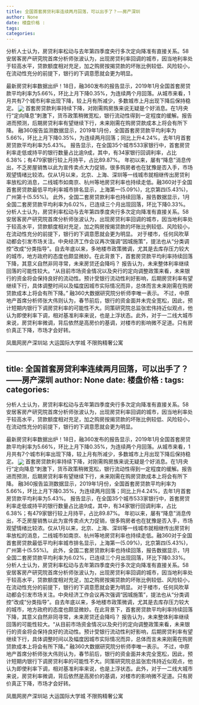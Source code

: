 ```yaml
---
title: 全国首套房贷利率连续两月回落，可以出手了？——房产深圳
author: None
date: 楼盘价格 : 
tags: 
categories: 
---
```

分析人士认为，房贷利率松动与去年第四季度央行多次定向降准有直接关系。58安居客房产研究院首席分析师张波认为，出现房贷利率回调的城市，因当地利率处于较高水平，贷款额度相对充足，加之购房按揭贷款的坏账比例较低、风险较小，在流动性充分的前提下，银行的下调意愿就会更为明显。
<!-- more -->
最新房贷利率数据出炉！18日，融360发布的报告显示，2019年1月全国首套房贷款平均利率为5.66%，环比上月下降0.35%，为连续两个月回落。从城市来看，1月共有7个城市利率出现下降，较上月有所减少，多数城市上月出现下降后保持稳定。
<img align="center" border="0" src="//s2.ifengimg.com/2019/02/20/6ad6a0a62ab9055d413f0b570bb78fe9.jpg" />
首套房贷款利率持续下降，对刚需购房族来说无疑是个好消息。在1月央行“定向降息”刺激下，货币政策稍微宽松，银行流动性得到一定程度的缓解。报告进而预测，后期房贷利率有望继续下行，未来刚需在购房贷款成本上将会有所下降。
融360报告监测数据显示，2019年1月份，全国首套房贷款平均利率为5.66%，环比上月下降0.35%，为连续两月回落；同比上升4.24%，去年1月首套房贷款平均利率为5.43%。
报告显示，在全国35个城市533家银行中，首套房贷利率走低或持平的银行数量占比逾9成，其中，有34家银行回调利率，占比6.38%；有479家银行较上月持平，占比89.87%。
年初以来，屡有“降息”消息传出，不乏房屋销售以此为宣传卖点大力促销，很多购房者也在犹豫是否入手，市场观望情绪比较浓。仅从1月以来，北京、上海、深圳等一线城市就相继传出房贷利率放松的消息，二线城市如南京、杭州等地房贷利率也持续走低。融360对于全国首套房贷款最低平均利率城市排名显示，上海第一(5.09%)，北京第四(5.43%)，广州第十(5.55%)。
此外，全国二套房贷款利率也持续回落，报告数据显示，1月全国二套房贷款平均利率为6.02%，已连续三个月出现回落，环比下降0.33%。
分析人士认为，房贷利率松动与去年第四季度央行多次定向降准有直接关系。58安居客房产研究院首席分析师张波认为，出现房贷利率回调的城市，因当地利率处于较高水平，贷款额度相对充足，加之购房按揭贷款的坏账比例较低、风险较小，在流动性充分的前提下，银行的下调意愿就会更为明显。
对于楼市，任何风吹草动都会引发市场关注。中央经济工作会议再次强调“因城施策”，提法也从“分类调控”改成“分类指导”。自去年底以来，多地楼市政策微调，尤其是去库存压力较大的城市，地方政府的态度也颇显微妙。在此背景下，首套房贷款平均利率持续回落下降，其意义自然非同寻常，未来房贷还会降吗？
报告认为，未来整体利率继续回落的可能性较大。“从目前市场资金情况以及央行的定向调整政策来看，未来银行的资金将会保持良好的流动性。预计受银行流动性利好影响，后期房贷利率有望继续下行，具体调整时间以及幅度因城市实际情况而异，总体而言未来刚需在购房贷款成本上将会有所下降。” 融360大数据研究院分析师李唯一表示。
不过，中原地产首席分析师张大伟则认为，春节前后，银行的资金面并未完全宽松，因此，预计短期内银行下调房贷利率的可能性不大。同策研究院总监张宏伟持近似观点，他认为即使利率下调，相对基准利率来说，也是上浮状态。此外，对于一二线大城市来说，房贷利率微调，背后依然是高房价的基调，对楼市的影响微不足道。只有房价真正下降，市场才会好转。
                        
                        
                        
                        
                                        
                    
                    
                
                    
                    
                    
                
                    
                
凤凰网房产深圳站
大运国际大学城
不限购精奢公寓
	                        
	                    
	                        
	                    
---
title: 全国首套房贷利率连续两月回落，可以出手了？——房产深圳
author: None
date: 楼盘价格 : 
tags: 
categories: 
---
分析人士认为，房贷利率松动与去年第四季度央行多次定向降准有直接关系。58安居客房产研究院首席分析师张波认为，出现房贷利率回调的城市，因当地利率处于较高水平，贷款额度相对充足，加之购房按揭贷款的坏账比例较低、风险较小，在流动性充分的前提下，银行的下调意愿就会更为明显。
<!-- more -->
最新房贷利率数据出炉！18日，融360发布的报告显示，2019年1月全国首套房贷款平均利率为5.66%，环比上月下降0.35%，为连续两个月回落。从城市来看，1月共有7个城市利率出现下降，较上月有所减少，多数城市上月出现下降后保持稳定。
<img align="center" border="0" src="//s2.ifengimg.com/2019/02/20/6ad6a0a62ab9055d413f0b570bb78fe9.jpg" />
首套房贷款利率持续下降，对刚需购房族来说无疑是个好消息。在1月央行“定向降息”刺激下，货币政策稍微宽松，银行流动性得到一定程度的缓解。报告进而预测，后期房贷利率有望继续下行，未来刚需在购房贷款成本上将会有所下降。
融360报告监测数据显示，2019年1月份，全国首套房贷款平均利率为5.66%，环比上月下降0.35%，为连续两月回落；同比上升4.24%，去年1月首套房贷款平均利率为5.43%。
报告显示，在全国35个城市533家银行中，首套房贷利率走低或持平的银行数量占比逾9成，其中，有34家银行回调利率，占比6.38%；有479家银行较上月持平，占比89.87%。
年初以来，屡有“降息”消息传出，不乏房屋销售以此为宣传卖点大力促销，很多购房者也在犹豫是否入手，市场观望情绪比较浓。仅从1月以来，北京、上海、深圳等一线城市就相继传出房贷利率放松的消息，二线城市如南京、杭州等地房贷利率也持续走低。融360对于全国首套房贷款最低平均利率城市排名显示，上海第一(5.09%)，北京第四(5.43%)，广州第十(5.55%)。
此外，全国二套房贷款利率也持续回落，报告数据显示，1月全国二套房贷款平均利率为6.02%，已连续三个月出现回落，环比下降0.33%。
分析人士认为，房贷利率松动与去年第四季度央行多次定向降准有直接关系。58安居客房产研究院首席分析师张波认为，出现房贷利率回调的城市，因当地利率处于较高水平，贷款额度相对充足，加之购房按揭贷款的坏账比例较低、风险较小，在流动性充分的前提下，银行的下调意愿就会更为明显。
对于楼市，任何风吹草动都会引发市场关注。中央经济工作会议再次强调“因城施策”，提法也从“分类调控”改成“分类指导”。自去年底以来，多地楼市政策微调，尤其是去库存压力较大的城市，地方政府的态度也颇显微妙。在此背景下，首套房贷款平均利率持续回落下降，其意义自然非同寻常，未来房贷还会降吗？
报告认为，未来整体利率继续回落的可能性较大。“从目前市场资金情况以及央行的定向调整政策来看，未来银行的资金将会保持良好的流动性。预计受银行流动性利好影响，后期房贷利率有望继续下行，具体调整时间以及幅度因城市实际情况而异，总体而言未来刚需在购房贷款成本上将会有所下降。” 融360大数据研究院分析师李唯一表示。
不过，中原地产首席分析师张大伟则认为，春节前后，银行的资金面并未完全宽松，因此，预计短期内银行下调房贷利率的可能性不大。同策研究院总监张宏伟持近似观点，他认为即使利率下调，相对基准利率来说，也是上浮状态。此外，对于一二线大城市来说，房贷利率微调，背后依然是高房价的基调，对楼市的影响微不足道。只有房价真正下降，市场才会好转。
                        
                        
                        
                        
                                        
                    
                    
                
                    
                    
                    
                
                    
                
凤凰网房产深圳站
大运国际大学城
不限购精奢公寓
	                        
	                    
	                        
	                    
